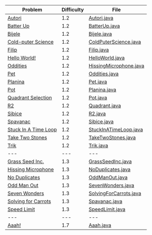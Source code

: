 | Problem                                                                  | Difficulty | File                                                                |
| ---                                                                      | ---        | ---                                                                 |
| [Autori](https://open.kattis.com/problems/autori)                        | 1.2        | [Autori.java](../master/1.2/Autori.java)                            |
| [Batter Up](https://open.kattis.com/problems/batterup)                   | 1.2        | [BatterUp.java](../master/1.2/BatterUp.java)                        |
| [Bijele](https://open.kattis.com/problems/bijele)                        | 1.2        | [Bijele.java](../master/1.2/Bijele.java)                            |
| [Cold-puter Science](https://open.kattis.com/problems/cold)              | 1.2        | [ColdPuterScience.java](../master/1.2/ColdPuterScience.java)        |
| [Filip](https://open.kattis.com/problems/filip)                          | 1.2        | [Filip.java](../master/1.2/Filip.java)                              |
| [Hello World!](https://open.kattis.com/problems/hello)                   | 1.2        | [HelloWorld.java](../master/1.2/HelloWorld.java)                    |
| [Oddities](https://open.kattis.com/problems/oddities)                    | 1.2        | [HissingMicrophone.java](../master/1.2/HissingMicrophone.java)      |
| [Pet](https://open.kattis.com/problems/pet)                              | 1.2        | [Oddities.java](../master/1.2/Oddities.java)                        |
| [Planina](https://open.kattis.com/problems/planina)                      | 1.2        | [Pet.java](../master/1.2/Pet.java)                                  |
| [Pot](https://open.kattis.com/problems/pot)                              | 1.2        | [Planina.java](../master/1.2/Planina.java)                          |
| [Quadrant Selection](https://open.kattis.com/problems/quadrant)          | 1.2        | [Pot.java](../master/1.2/Pot.java)                                  |
| [R2](https://open.kattis.com/problems/r2)                                | 1.2        | [Quadrant.java](../master/1.2/Quadrant.java)                        |
| [Sibice](https://open.kattis.com/problems/sibice)                        | 1.2        | [R2.java](../master/1.2/R2.java)                                    |
| [Spavanac](https://open.kattis.com/problems/spavanac)                    | 1.2        | [Sibice.java](../master/1.2/Sibice.java)                            |
| [Stuck In A Time Loop](https://open.kattis.com/problems/timeloop)        | 1.2        | [StuckInATimeLoop.java](../master/1.2/StuckInATimeLoop.java)        |
| [Take Two Stones](https://open.kattis.com/problems/twostones)            | 1.2        | [TakeTwoStones.java](../master/1.2/TakeTwoStones.java)              |
| [Trik](https://open.kattis.com/problems/trik)                            | 1.2        | [Trik.java](../master/1.2/Trik.java)                                |
| ---                                                                      | ---        | ---                                                                 |
| [Grass Seed Inc.](https://open.kattis.com/problems/grassseed)            | 1.3        | [GrassSeedInc.java](../master/1.3/GrassSeedInc.java)                |
| [Hissing Microphone](https://open.kattis.com/problems/hissingmicrophone) | 1.3        | [NoDuplicates.java](../master/1.3/NoDuplicates.java)                |
| [No Duplicates](https://open.kattis.com/problems/nodup)                  | 1.3        | [OddManOut.java](../master/1.3/OddManOut.java)                      |
| [Odd Man Out](https://open.kattis.com/problems/oddmanout)                | 1.3        | [SevenWonders.java](../master/1.3/SevenWonders.java)                |
| [Seven Wonders](https://open.kattis.com/problems/sevenwonders)           | 1.3        | [SolvingForCarrots.java](../master/1.3/SolvingForCarrots.java)      |
| [Solving for Carrots](https://open.kattis.com/problems/carrots)          | 1.3        | [Spavanac.java](../master/1.3/Spavanac.java)                        |
| [Speed Limit](https://open.kattis.com/problems/speedlimit)               | 1.3        | [SpeedLimit.java](../master/1.3/SpeedLimit.java)                    |
| ---                                                                      | ---        | ---                                                                 |
| [Aaah!](https://open.kattis.com/problems/aaah)                           | 1.7        | [Aaah.java](../master/1.3/Aaah.java)                                |
